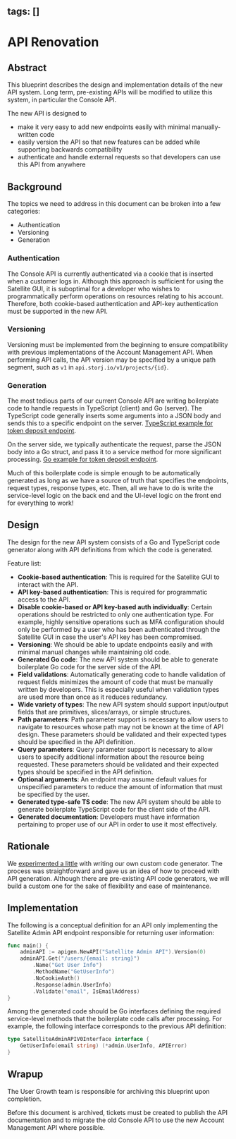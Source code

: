 tags: []
---

# API Renovation

## Abstract

This blueprint describes the design and implementation details of the new API system. Long term, pre-existing APIs will be modified to utilize this system, in particular the Console API.

The new API is designed to

* make it very easy to add new endpoints easily with minimal manually-written code
* easily version the API so that new features can be added while supporting backwards compatibility
* authenticate and handle external requests so that developers can use this API from anywhere

## Background

The topics we need to address in this document can be broken into a few categories:

* Authentication
* Versioning
* Generation

### Authentication

The Console API is currently authenticated via a cookie that is inserted when a customer logs in. Although this approach is sufficient for using the Satellite GUI, it is suboptimal for a developer who wishes to programmatically perform operations on resources relating to his account. Therefore, both cookie-based authentication and API-key authentication must be supported in the new API.

### Versioning

Versioning must be implemented from the beginning to ensure compatibility with previous implementations of the Account Management API. When performing API calls, the API version may be specified by a unique path segment, such as `v1` in `api.storj.io/v1/projects/{id}`.

### Generation

The most tedious parts of our current Console API are writing boilerplate code to handle requests in TypeScript (client) and Go (server). The TypeScript code generally inserts some arguments into a JSON body and sends this to a specific endpoint on the server. [TypeScript example for token deposit endpoint](https://github.com/storj/storj/blob/main/web/satellite/src/api/payments.ts#L242-L257).

On the server side, we typically authenticate the request, parse the JSON body into a Go struct, and pass it to a service method for more significant processing. [Go example for token deposit endpoint](https://github.com/storj/storj/blob/main/satellite/console/consoleweb/consoleapi/payments.go#L261-L320).

Much of this boilerplate code is simple enough to be automatically generated as long as we have a source of truth that specifies the endpoints, request types, response types, etc. Then, all we have to do is write the service-level logic on the back end and the UI-level logic on the front end for everything to work!

## Design

The design for the new API system consists of a Go and TypeScript code generator along with API definitions from which the code is generated.

Feature list:

* __Cookie-based authentication__: This is required for the Satellite GUI to interact with the API.
* __API key-based authentication__: This is required for programmatic access to the API.
* __Disable cookie-based or API key-based auth individually__: Certain operations should be restricted to only one authentication type. For example, highly sensitive operations such as MFA configuration should only be performed by a user who has been authenticated through the Satellite GUI in case the user's API key has been compromised.
* __Versioning__: We should be able to update endpoints easily and with minimal manual changes while maintaining old code.
* __Generated Go code__: The new API system should be able to generate boilerplate Go code for the server side of the API.
* __Field validations__: Automatically generating code to handle validation of request fields minimizes the amount of code that must be manually written by developers. This is especially useful when validation types are used more than once as it reduces redundancy.
* __Wide variety of types__: The new API system should support input/output fields that are primitives, slices/arrays, or simple structures.
* __Path parameters__: Path parameter support is necessary to allow users to navigate to resources whose path may not be known at the time of API design. These parameters should be validated and their expected types should be specified in the API definition.
* __Query parameters__: Query parameter support is necessary to allow users to specify additional information about the resource being requested. These parameters should be validated and their expected types should be specified in the API definition.
* __Optional arguments__: An endpoint may assume default values for unspecified parameters to reduce the amount of information that must be specified by the user.
* __Generated type-safe TS code__: The new API system should be able to generate boilerplate TypeScript code for the client side of the API.
* __Generated documentation__: Developers must have information pertaining to proper use of our API in order to use it most effectively.

## Rationale

We [experimented a little](https://github.com/xaresys/storj-api-gen) with writing our own custom code generator. The process was straightforward and gave us an idea of how to proceed with API generation. Although there are pre-existing API code generators, we will build a custom one for the sake of flexibility and ease of maintenance.

## Implementation

The following is a conceptual definition for an API only implementing the Satellite Admin API endpoint responsible for returning user information:
```Go
func main() {
    adminAPI := apigen.NewAPI("Satellite Admin API").Version(0)
    adminAPI.Get("/users/{email: string}")
        .Name("Get User Info")
        .MethodName("GetUserInfo")
        .NoCookieAuth()
        .Response(admin.UserInfo)
        .Validate("email", IsEmailAddress)
}
```
Among the generated code should be Go interfaces defining the required service-level methods that the boilerplate code calls after processing. For example, the following interface corresponds to the previous API definition:
```Go
type SatelliteAdminAPIV0Interface interface {
	GetUserInfo(email string) (*admin.UserInfo, APIError)
}
```

## Wrapup

The User Growth team is responsible for archiving this blueprint upon completion.

Before this document is archived, tickets must be created to publish the API documentation and to migrate the old Console API to use the new Account Management API where possible.
